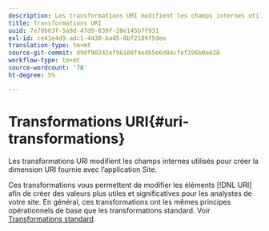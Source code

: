 ```yaml
---
description: Les transformations URI modifient les champs internes utilisés pour créer la dimension URI fournie avec l’application Site.
title: Transformations URI
uuid: 7e78b63f-5a9d-47d9-839f-20e145b7f931
exl-id: ce41e4d9-adc1-4430-ba45-8bf2189f5dee
translation-type: tm+mt
source-git-commit: d9df90242ef96188f4e4b5e6d04cfef196b0a628
workflow-type: tm+mt
source-wordcount: '78'
ht-degree: 5%

---
```


# Transformations URI{#uri-transformations}

Les transformations URI modifient les champs internes utilisés pour créer la dimension URI fournie avec l’application Site.

Ces transformations vous permettent de modifier les éléments [!DNL URI] afin de créer des valeurs plus utiles et significatives pour les analystes de votre site. En général, ces transformations ont les mêmes principes opérationnels de base que les transformations standard. Voir [Transformations standard](../../../../../home/c-dataset-const-proc/c-data-trans/c-transf-types/c-standard-transf/c-standard-transf.md#concept-25f4bdbf8fe74c4aaeb2fcd226243886).

